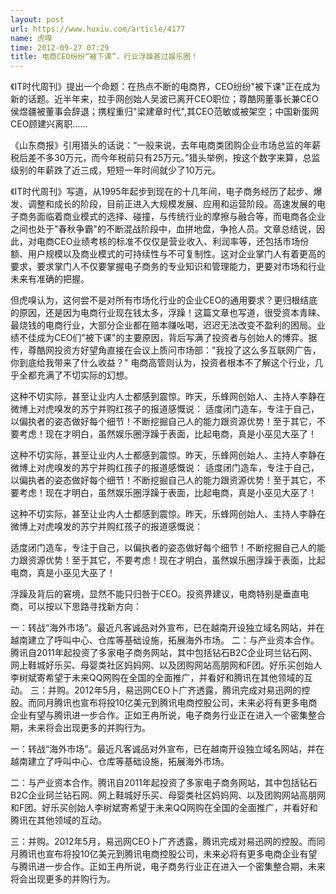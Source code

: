 ```yaml
---
layout: post
url: https://www.huxiu.com/article/4177
name: 虎嗅
time: 2012-09-27 07:29
title: 电商CEO纷纷“被下课”，行业浮躁甚过娱乐圈！
---
```

《IT时代周刊》提出一个命题：在热点不断的电商界，CEO纷纷"被下课"正在成为新的话题。近半年来，拉手网创始人吴波已离开CEO职位；尊酷网董事长兼CEO侯煜疆被董事会辞退；携程重归"梁建章时代",其CEO范敏或被架空；中国新蛋网CEO顾建兴离职……

《山东商报》引用猎头的话说：“一般来说，去年电商类团购企业市场总监的年薪税后差不多30万元，而今年税前只有25万元。”猎头举例，按这个数字来算，总监级别的年薪跌了近三成，短短一年时间就少了10万元。　

《IT时代周刊》写道，从1995年起步到现在的十几年间，电子商务经历了起步、爆发、调整和成长的阶段，目前正进入大规模发展、应用和运营阶段。高速发展的电子商务面临着商业模式的选择、碰撞，与传统行业的摩擦与融合等，而电商各企业之间也处于"春秋争霸"的不断混战阶段中，血拼地盘，争抢人员。文章总结说，因此，对电商CEO业绩考核的标准不仅仅是营业收入、利润率等，还包括市场份额、用户规模以及商业模式的可持续性与不可复制性。这对企业掌门人有着更高的要求，要求掌门人不仅要掌握电子商务的专业知识和管理能力，更要对市场和行业未来有准确的把握。

但虎嗅认为，这何尝不是对所有市场化行业的企业CEO的通用要求？更归根结底的原因，还是因为电商行业现在钱太多，浮躁！这篇文章也写道，很受资本青睐、最烧钱的电商行业，大部分企业都在赔本赚吆喝，迟迟无法改变不盈利的困局。业绩不佳成为CEO们"被下课"的主要原因，背后写满了投资者与创始人的博弈。据传，尊酷网投资方好望角直接在会议上质问市场部："我投了这么多互联网广告，你到底给我带来了什么收益？" 电商高管则认为，投资者根本不了解这个行业，几乎全都充满了不切实际的幻想。

这种不切实际，甚至让业内人士都感到震惊。昨天，乐蜂网创始人、主持人李静在微博上对虎嗅发的苏宁并购红孩子的报道感慨说： 适度闭门造车，专注于自己，以偏执者的姿态做好每个细节！不断挖掘自己人的能力跟资源优势！至于其它，不要考虑！现在才明白，虽然娱乐圈浮躁于表面，比起电商，真是小巫见大巫了！

这种不切实际，甚至让业内人士都感到震惊。昨天，乐蜂网创始人、主持人李静在微博上对虎嗅发的苏宁并购红孩子的报道感慨说： 适度闭门造车，专注于自己，以偏执者的姿态做好每个细节！不断挖掘自己人的能力跟资源优势！至于其它，不要考虑！现在才明白，虽然娱乐圈浮躁于表面，比起电商，真是小巫见大巫了！

这种不切实际，甚至让业内人士都感到震惊。昨天，乐蜂网创始人、主持人李静在微博上对虎嗅发的苏宁并购红孩子的报道感慨说：

适度闭门造车，专注于自己，以偏执者的姿态做好每个细节！不断挖掘自己人的能力跟资源优势！至于其它，不要考虑！现在才明白，虽然娱乐圈浮躁于表面，比起电商，真是小巫见大巫了！

浮躁及背后的窘境，显然不能只归咎于CEO。投资界建议，电商特别是垂直电商，可以按以下思路寻找新方向：

一：转战“海外市场”。最近凡客诚品对外宣布，已在越南开设独立域名网站，并在越南建立了呼叫中心、仓库等基础设施，拓展海外市场。 二：与产业资本合作。腾讯自2011年起投资了多家电子商务网站，其中包括钻石B2C企业珂兰钻石网、网上鞋城好乐买、母婴类社区妈妈网、以及团购网站高朋网和F团。好乐买创始人李树斌寄希望于未来QQ网购在全国的全面推广，并看好和腾讯在其他领域的互动。 三：并购。2012年5月，易迅网CEO卜广齐透露，腾讯完成对易迅网的控股。而同月腾讯也宣布将投10亿美元到腾讯电商控股公司，未来必将有更多电商企业有望与腾讯进一步合作。正如王冉所说，电子商务行业正在进入一个密集整合期，未来将会出现更多的并购行为。

一：转战“海外市场”。最近凡客诚品对外宣布，已在越南开设独立域名网站，并在越南建立了呼叫中心、仓库等基础设施，拓展海外市场。

二：与产业资本合作。腾讯自2011年起投资了多家电子商务网站，其中包括钻石B2C企业珂兰钻石网、网上鞋城好乐买、母婴类社区妈妈网、以及团购网站高朋网和F团。好乐买创始人李树斌寄希望于未来QQ网购在全国的全面推广，并看好和腾讯在其他领域的互动。

三：并购。2012年5月，易迅网CEO卜广齐透露，腾讯完成对易迅网的控股。而同月腾讯也宣布将投10亿美元到腾讯电商控股公司，未来必将有更多电商企业有望与腾讯进一步合作。正如王冉所说，电子商务行业正在进入一个密集整合期，未来将会出现更多的并购行为。

